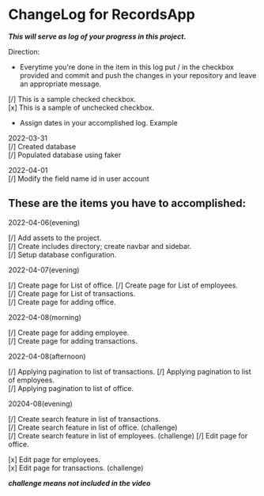 # ChangeLog for RecordsApp

***This will serve as log of your progress in this project.***

Direction:
- Everytime you're done in the item in this log put / in the checkbox provided and commit and push the changes in your repository and leave an appropriate message.

[/] This is a sample checked checkbox.  
[x] This is a sample of unchecked checkbox.

- Assign dates in your accomplished log. Example

2022-03-31  
[/] Created database  
[/] Populated database using faker  

2022-04-01  
[/] Modify the field name id in user account  

## These are the items you have to accomplished:  
2022-04-06(evening)

[/] Add assets to the project.  
[/] Create includes directory; create navbar and sidebar.  
[/] Setup database configuration.  



2022-04-07(evening)

[/] Create page for List of office.
[/] Create page for List of employees.  
[/] Create page for List of transactions.  
[/] Create page for adding office.  

2022-04-08(morning)

[/] Create page for adding employee.  
[/] Create page for adding transactions. 

2022-04-08(afternoon)

[/] Applying pagination to list of transactions. 
[/] Applying pagination to list of employees.  
[/] Applying pagination to list of office.

20204-08(evening)

[/] Create search feature in list of transactions.  
[/] Create search feature in list of office. (challenge)  
[/] Create search feature in list of employees. (challenge) 
[/] Edit page for office.

  
[x] Edit page for employees.  
[x] Edit page for transactions. (challenge)

***challenge means not included in the video***
